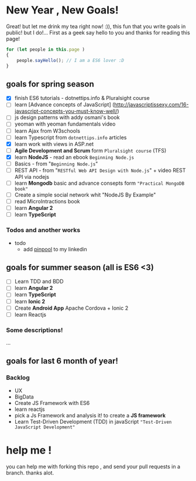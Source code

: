 # New Year , New Goals!
Great! but let me drink my tea right now! :)), this fun that you write goals in public! but I do!...
First as a geek say hello to you and thanks for reading this page!
```js
for (let people in this.page )
{
	people.sayHello(); // I am a ES6 lover :D
}
```

## goals for spring season

- [x] finish ES6 tutorials - dotnettips.info & Pluralsight course
- [ ] learn [Advance concepts of JavaScript] (http://javascriptissexy.com/16-javascript-concepts-you-must-know-well/)
- [ ] js design patterns with addy osmani's book
- [ ] yeoman with yeoman fundamentals video
- [ ] learn Ajax from W3schools
- [ ] learn Typescript from `dotnettips.info` articles
- [x] learn work with views in ASP.net
- [ ] **Agile Development and Scrum** form `Pluralsight course` (TFS)
- [x] learn **NodeJS** - read an ebook  `Beginning Node.js`
- [ ] Basics - from "`Beginning Node.js`"
- [ ] REST API - from "`RESTful Web API Design with Node.js`" + video REST API via nodejs
- [ ] learn **Mongodb** basic and advance consepts form `"Practical MongoDB book"`
- [ ] Create a simple social  network  whit "NodeJS By Example"
- [ ] read MicroIntractions book
- [ ] learn **Angular 2**
- [ ] learn **TypeScript**

### Todos and another works

- todo
    -   add [pinpool](http://pinpool.ir) to my linkedin

## goals for summer season (all is ES6  <3)

- [ ] Learn TDD and BDD
- [ ] learn **Angular 2**
- [ ] learn **TypeScript**  
- [ ] learn **Ionic   2**
- [ ] Create **Android App**  Apache Cordova + Ionic 2
- [ ] learn Reactjs

### Some descriptions!
...

## goals for last 6 month of year!
### Backlog
- UX
- BigData
- Create JS Framework with ES6
- learn reactjs
- pick a Js Framework and analysis it! to create a **JS framework**
- Learn Test-Driven Development (TDD)  in javaScript `"Test-Driven JavaScript Development"`

# help me !
you can help me with forking this repo , and send your pull requests in a branch. thanks alot.

